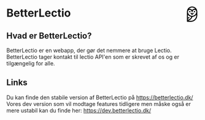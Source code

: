 # BetterLectio <img style="float: right;" src="https://raw.githubusercontent.com/BetterLectio/betterLectio/main/static/favicon.png" width="40">
## Hvad er BetterLectio?
BetterLectio er en webapp, der gør det nemmere at bruge Lectio. BetterLectio tager kontakt til lectio API'en som er skrevet af os og er tilgængelig for alle.

## Links
Du kan finde den stabile version af BetterLectio på https://betterlectio.dk/  
Vores dev version som vil modtage features tidligere men måske også er mere ustabil kan du finde her: https://dev.betterlectio.dk/
